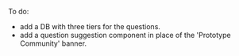 To do:

- add a DB with three tiers for the questions.
- add a question suggestion component in place of the 'Prototype Community' banner.